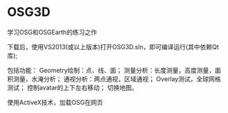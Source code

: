 # OSG3D
学习OSG和OSGEarth的练习之作

下载后，使用VS2013(或以上版本)打开OSG3D.sln，即可编译运行(其中依赖Qt库);

包括功能：
Geometry绘制：点、线、面；
测量分析：长度测量，高度测量，面积测量，水淹分析；
通视分析：两点通视，区域通视；
Overlay测试，全球网格测试；
控制avatar的上下左右移动；
切换地图。

使用ActiveX技术，加载OSG在网页
